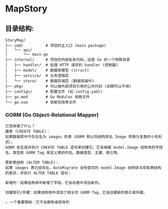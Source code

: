 # MapStory

## 目录结构:

    StoryMap/
    ├── cmd/          # 项目的主入口 (main package)
    │   └── api/
    │       └── main.go
    ├── internal/     # 项目的内部私有代码，这是 Go 的一个特殊目录
    │   ├── handler/  # 处理 HTTP 请求的 handler (控制器)
    │   ├── model/    # 数据库模型 (struct)
    │   ├── service/  # 业务逻辑层
    │   └── store/    # 数据存储层 (数据库操作)
    ├── pkg/          # 可以被外部项目引用的公共代码 (初期可以不用)
    ├── configs/      # 配置文件 (如 config.yaml)
    ├── go.mod        # Go Modules 依赖文件
    └── go.sum        # 依赖包哈希文件

### GORM (Go Object-Relational Mapper)
    
    它具体做了什么？
    建表 (CREATE TABLE)：
    如果数据库中不存在名为 images 的表（GORM 默认将结构体名 Image 转换为复数的小写形式），
    GORM 会生成并执行 CREATE TABLE 语句来创建它。它会根据 model.Image 结构体的字段名、类型和 GORM Tag 来定义表的列名、数据类型、主键、索引等。

    更新表结构 (ALTER TABLE)：
    如果 images 表已经存在，AutoMigrate 会检查您的 model.Image 结构体与现有表结构的差异，并执行 ALTER TABLE 语句：

    新增列：如果结构体中新增了字段，它会向表中添加新列。

    创建索引/外键：如果结构体中添加了相关的 GORM Tag，它会创建新的索引或外键。

    ⚠️ 一个重要限制：它不会删除或修改列